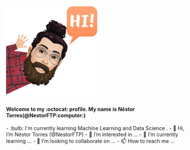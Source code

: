 <img src="https://github.com/NestorFTP/NestorFTP/blob/main/WhatsApp%20Image%202021-03-23%20at%2012.54.39.jpeg" width="250" height="250" />

<h4>Welcome to my :octocat: profile. My name is Néstor Torres(@NestorFTP:computer:)</h4>
- :bulb: I'm currently learning Machine Learning and Data Science .
- 👋 Hi, I’m Néstor Torres (@NestorFTP)
- 👀 I’m interested in ... 
- 🌱 I’m currently learning ...
- 💞️ I’m looking to collaborate on ...
- 📫 How to reach me ...
